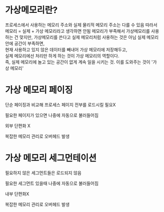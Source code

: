 



# 가상메모리란?
프로세스에서 사용하는 메모리 주소와 실제 물리적 메모리 주소는 다를 수 있음
따라서 메모리 = 실제 + 가상 메모리라고 생각하면 안됨
메모리가 부족해서 가상메모리를 사용하는 건 맞지만, 가상메모리를 쓴다고 실제 메모리처럼 사용하는 것은 아님
실제 메모리 안에 공간이 부족하면,      
현재 사용하고 있지 않은 데이터를 빼내어 가상 메모리에 저장해두고,     
실제 메모리에선 처리만 하게 하는 것이 가상 메모리의 역할이다.  
즉, 실제 메모리에 놀고 있는 공간이 없게 계속 일을 시키는 것. 이를 도와주는 것이 '가상 메모리'  

# 가상 메모리 페이징

단순 페이징과 비교해 프로세스 페이지 전부를 로드시킬 필요X

필요한 페이지가 있으면 나중에 자동으로 불러들어짐

외부 단편화 X

복잡한 메모리 관리로 오버헤드 발생

# 가상 메모리 세그먼테이션

필요하지 않은 세그먼트들은 로드되지 않음

필요한 세그먼트 있을때 나중에 자동으로 불러들어짐

내부 단편화X

복잡한 메모리 관리로 오버헤드 발생
